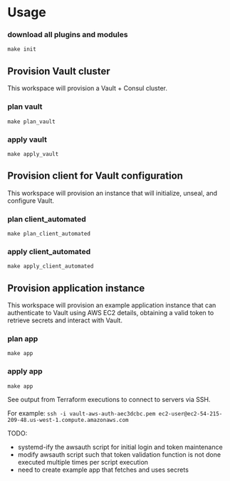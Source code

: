 # Usage

### download all plugins and modules
`make init`

## Provision Vault cluster  
This workspace will provision a Vault + Consul cluster.  

### plan vault
`make plan_vault`

### apply vault
`make apply_vault`

## Provision client for Vault configuration
This workspace will provision an instance that will initialize, unseal, and configure Vault.  

### plan client_automated
`make plan_client_automated`

### apply client_automated
`make apply_client_automated`

## Provision application instance
This workspace will provision an example application instance that can authenticate to Vault using AWS EC2 details, obtaining a valid token to retrieve secrets and interact with Vault.   

### plan app
`make app`

### apply app
`make app`


See output from Terraform executions to connect to servers via SSH.

For example:
`ssh -i vault-aws-auth-aec3dcbc.pem ec2-user@ec2-54-215-209-48.us-west-1.compute.amazonaws.com`


TODO:
- systemd-ify the awsauth script for initial login and token maintenance
- modify awsauth script such that token validation function is not done executed multiple times per script execution
- need to create example app that fetches and uses secrets
